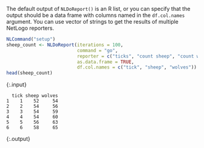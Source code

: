---
---
  
The default output of `NLDoReport()` is an R list, or you can specify that the output should be a data frame with columns named in the `df.col.names` argument. You can use vector of strings to get the results of multiple NetLogo reporters. 


~~~r
NLCommand("setup")
sheep_count <- NLDoReport(iterations = 100, 
                          command = "go", 
                          reporter = c("ticks", "count sheep", "count wolves"),
                          as.data.frame = TRUE,
                          df.col.names = c("tick", "sheep", "wolves"))
head(sheep_count)
~~~
{:.input}
~~~
  tick sheep wolves
1    1    52     54
2    2    54     56
3    3    54     59
4    4    54     60
5    5    56     63
6    6    58     65
~~~
{:.output}



